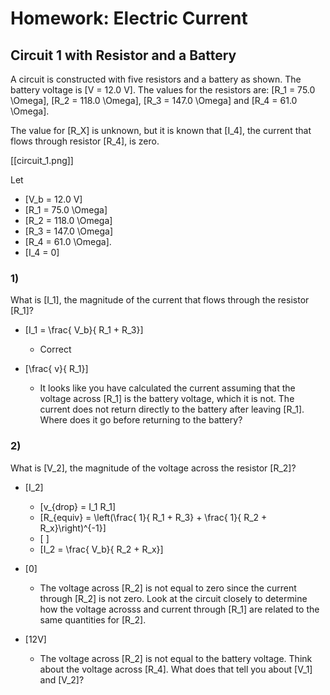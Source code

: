 # Homework: Electric Current

## Circuit 1 with Resistor and a Battery

A circuit is constructed with five resistors and a battery as shown. 
The battery voltage is \[V = 12.0 V\]. The values for the resistors 
are: \[R_1 = 75.0 \Omega\], \[R_2 = 118.0 \Omega\], \[R_3 = 147.0 \Omega\]
and \[R_4 = 61.0 \Omega\].

The value for \[R_X\] is unknown, but it is known that \[I_4\], 
the current that flows through resistor \[R_4\], is zero.

[[circuit_1.png]]

Let
* \[V_b = 12.0 V\]
* \[R_1 = 75.0 \Omega\] 
* \[R_2 = 118.0 \Omega\] 
* \[R_3 = 147.0 \Omega\]
* \[R_4 = 61.0 \Omega\]. 
* \[I_4 = 0\]

### 1)
What is \[I_1\], the magnitude of the current that flows through the resistor \[R_1\]?

* \[I_1 = \frac{ V_b}{ R_1 + R_3}\]
  * Correct

* \[\frac{ v}{ R_1}\]
  * It looks like you have calculated the current assuming that 
    the voltage across \[R_1\] is the battery voltage, which it 
    is not. The current does not return directly to the battery 
    after leaving \[R_1\]. Where does it go before returning to 
    the battery?

### 2)
What is \[V_2\], the magnitude of the voltage across the resistor \[R_2\]?

* \[I_2\]
  * \[v_{drop} = I_1 R_1\]
  * \[R_{equiv} = \left(\frac{ 1}{ R_1 + R_3} + \frac{ 1}{ R_2 + R_x}\right)^{-1}\]
  * \[ \]
  * \[I_2 = \frac{ V_b}{ R_2 + R_x}\]

* \[0\]
  * The voltage across \[R_2\] is not equal to zero since the current 
    through \[R_2\] is not zero. Look at the circuit closely to determine 
    how the voltage acrosss and current through \[R_1\] are related to 
    the same quantities for \[R_2\].
* \[12V\]
  * The voltage across \[R_2\] is not equal to the battery voltage. Think 
    about the voltage across \[R_4\]. What does that tell you about \[V_1\] and 
    \[V_2\]?